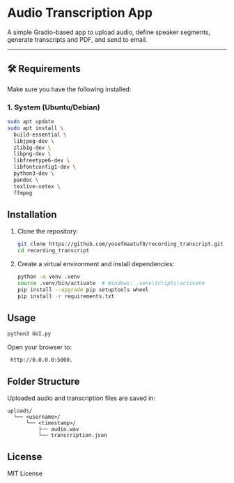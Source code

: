 # Audio Transcription App

A simple Gradio-based app to upload audio, define speaker segments, generate transcripts and PDF, and send to email.

---

## 🛠️ Requirements

Make sure you have the following installed:

### 1. System (Ubuntu/Debian)

```bash
sudo apt update
sudo apt install \
  build-essential \
  libjpeg-dev \
  zlib1g-dev \
  libpng-dev \
  libfreetype6-dev \
  libfontconfig1-dev \
  python3-dev \
  pandoc \
  texlive-xetex \
  ffmpeg
```
## Installation

1. Clone the repository:
    ```bash
    git clone https://github.com/yosefmaatuf8/recording_transcript.git
    cd recording_transcript
    ```

2. Create a virtual environment and install dependencies:
    ```bash
    python -m venv .venv
    source .venv/bin/activate  # Windows: .venv\Scripts\activate
    pip install --upgrade pip setuptools wheel
    pip install -r requirements.txt
    ```

## Usage

```bash
python3 GUI.py
```

Open your browser to:
```
 http://0.0.0.0:5000.
```

## Folder Structure

Uploaded audio and transcription files are saved in:

```
uploads/
  └── <username>/
      └── <timestamp>/
          ├── audio.wav
          └── transcription.json
```

## License

MIT License
